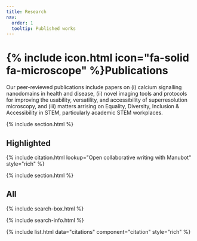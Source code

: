 ```yaml
---
title: Research
nav:
  order: 1
  tooltip: Published works
---
```


# {% include icon.html icon="fa-solid fa-microscope" %}Publications

Our peer-reviewed publications include papers on (i) calcium signalling nanodomains in health and disease, (ii) novel imaging tools and protocols for improving the usability, versatility, and accessibility of superresolution microscopy, and (iii) matters arrising on Equality, Diversity, Inclusion & Accessibility in STEM, particularly academic STEM workplaces.

{% include section.html %}

## Highlighted

{% include citation.html lookup="Open collaborative writing with Manubot" style="rich" %}

{% include section.html %}

## All

{% include search-box.html %}

{% include search-info.html %}

{% include list.html data="citations" component="citation" style="rich" %}
